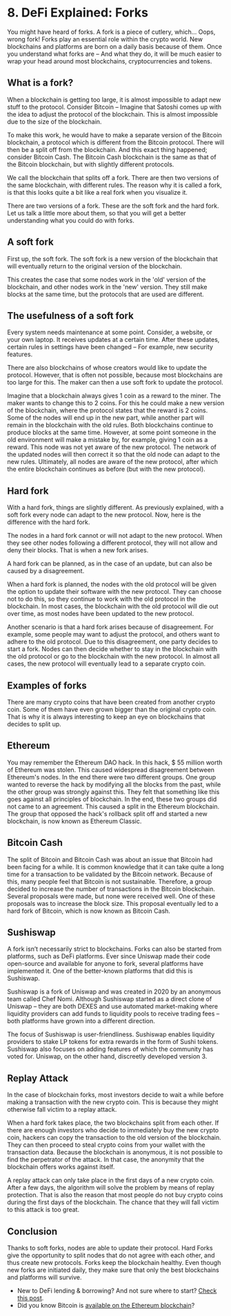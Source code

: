 # 8. DeFi Explained: Forks

You might have heard of forks. A fork is a piece of cutlery, which... Oops, wrong fork! Forks play an essential role within the crypto world. New blockchains and platforms are born on a daily basis because of them. Once you understand what forks are – And what they do, it will be much easier to wrap your head around most blockchains, cryptocurrencies and tokens.

## What is a fork?

When a blockchain is getting too large, it is almost impossible to adapt new stuff to the protocol. Consider Bitcoin – Imagine that Satoshi comes up with the idea to adjust the protocol of the blockchain. This is almost impossible due to the size of the blockchain.

To make this work, he would have to make a separate version of the Bitcoin blockchain, a protocol which is different from the Bitcoin protocol. There will then be a split off from the blockchain. And this exact thing happened; consider Bitcoin Cash. The Bitcoin Cash blockchain is the same as that of the Bitcoin blockchain, but with slightly different protocols.

We call the blockchain that splits off a fork. There are then two versions of the same blockchain, with different rules. The reason why it is called a fork, is that this looks quite a bit like a real fork when you visualize it.

There are two versions of a fork. These are the soft fork and the hard fork. Let us talk a little more about them, so that you will get a better understanding what you could do with forks.

## A soft fork

First up, the soft fork. The soft fork is a new version of the blockchain that will eventually return to the original version of the blockchain.

This creates the case that some nodes work in the 'old' version of the blockchain, and other nodes work in the 'new' version. They still make blocks at the same time, but the protocols that are used are different.

## The usefulness of a soft fork

Every system needs maintenance at some point. Consider, a website, or your own laptop. It receives updates at a certain time. After these updates, certain rules in settings have been changed – For example, new security features.

There are also blockchains of whose creators would like to update the protocol. However, that is often not possible, because most blockchains are too large for this. The maker can then a use soft fork to update the protocol.

Imagine that a blockchain always gives 1 coin as a reward to the miner. The maker wants to change this to 2 coins. For this he could make a new version of the blockchain, where the protocol states that the reward is 2 coins. Some of the nodes will end up in the new part, while another part will remain in the blockchain with the old rules. Both blockchains continue to produce blocks at the same time. However, at some point someone in the old environment will make a mistake by, for example, giving 1 coin as a reward. This node was not yet aware of the new protocol. The network of the updated nodes will then correct it so that the old node can adapt to the new rules. Ultimately, all nodes are aware of the new protocol, after which the entire blockchain continues as before (but with the new protocol).

## Hard fork

With a hard fork, things are slightly different. As previously explained, with a soft fork every node can adapt to the new protocol. Now, here is the difference with the hard fork.

The nodes in a hard fork cannot or will not adapt to the new protocol. When they see other nodes following a different protocol, they will not allow and deny their blocks. That is when a new fork arises.

A hard fork can be planned, as in the case of an update, but can also be caused by a disagreement.

When a hard fork is planned, the nodes with the old protocol will be given the option to update their software with the new protocol. They can choose not to do this, so they continue to work with the old protocol in the blockchain. In most cases, the blockchain with the old protocol will die out over time, as most nodes have been updated to the new protocol.

Another scenario is that a hard fork arises because of disagreement. For example, some people may want to adjust the protocol, and others want to adhere to the old protocol. Due to this disagreement, one party decides to start a fork. Nodes can then decide whether to stay in the blockchain with the old protocol or go to the blockchain with the new protocol. In almost all cases, the new protocol will eventually lead to a separate crypto coin.

## Examples of forks

There are many crypto coins that have been created from another crypto coin. Some of them have even grown bigger than the original crypto coin. That is why it is always interesting to keep an eye on blockchains that decides to split up.

## Ethereum

You may remember the Ethereum DAO hack. In this hack, $ 55 million worth of Ethereum was stolen. This caused widespread disagreement between Ethereum's nodes. In the end there were two different groups. One group wanted to reverse the hack by modifying all the blocks from the past, while the other group was strongly against this. They felt that something like this goes against all principles of blockchain. In the end, these two groups did not came to an agreement. This caused a split in the Ethereum blockchain. The group that opposed the hack's rollback split off and started a new blockchain, is now known as Ethereum Classic.

## Bitcoin Cash

The split of Bitcoin and Bitcoin Cash was about an issue that Bitcoin had been facing for a while. It is common knowledge that it can take quite a long time for a transaction to be validated by the Bitcoin network. Because of this, many people feel that Bitcoin is not sustainable. Therefore, a group decided to increase the number of transactions in the Bitcoin blockchain. Several proposals were made, but none were received well. One of these proposals was to increase the block size. This proposal eventually led to a hard fork of Bitcoin, which is now known as Bitcoin Cash.

## Sushiswap

A fork isn’t necessarily strict to blockchains. Forks can also be started from platforms, such as DeFi platforms. Ever since Uniswap made their code open-source and available for anyone to fork, several platforms have implemented it. One of the better-known platforms that did this is Sushiswap.

Sushiswap is a fork of Uniswap and was created in 2020 by an anonymous team called Chef Nomi. Although Sushiswap started as a direct clone of Uniswap – they are both DEXES and use automated market-making where liquidity providers can add funds to liquidity pools to receive trading fees – both platforms have grown into a different direction.

The focus of Sushiswap is user-friendliness. Sushiswap enables liquidity providers to stake LP tokens for extra rewards in the form of Sushi tokens. Sushiswap also focuses on adding features of which the community has voted for. Uniswap, on the other hand, discreetly developed version 3.

## Replay Attack

In the case of blockchain forks, most investors decide to wait a while before making a transaction with the new crypto coin. This is because they might otherwise fall victim to a replay attack.

When a hard fork takes place, the two blockchains split from each other. If there are enough investors who decide to immediately buy the new crypto coin, hackers can copy the transaction to the old version of the blockchain. They can then proceed to steal crypto coins from your wallet with the transaction data. Because the blockchain is anonymous, it is not possible to find the perpetrator of the attack. In that case, the anonymity that the blockchain offers works against itself.

A replay attack can only take place in the first days of a new crypto coin. After a few days, the algorithm will solve the problem by means of replay protection. That is also the reason that most people do not buy crypto coins during the first days of the blockchain. The chance that they will fall victim to this attack is too great.

## Conclusion

Thanks to soft forks, nodes are able to update their protocol. Hard Forks give the opportunity to split nodes that do not agree with each other, and thus create new protocols. Forks keep the blockchain healthy. Even though new forks are initiated daily, they make sure that only the best blockchains and platforms will survive.

- New to DeFi lending & borrowing? And not sure where to start? [Check this post](https://www.reddit.com/r/CryptoCurrency/comments/mnzv1c/defi_explained_lending_borrowing/).
- Did you know Bitcoin is [available on the Ethereum blockchain](https://www.reddit.com/r/CryptoCurrency/comments/mh2oc7/defi_explained_wrapped_bitcoin/)?
